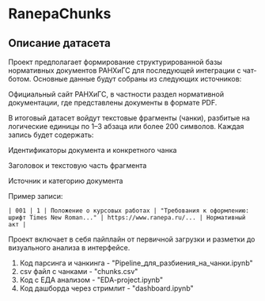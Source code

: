 # RanepaChunks

## Описание датасета
Проект предполагает формирование структурированной базы нормативных документов РАНХиГС для последующей интеграции с чат-ботом. Основные данные будут собраны из следующих источников:

Официальный сайт РАНХиГС, в частности раздел нормативной документации, где представлены документы в формате PDF.

В итоговый датасет войдут текстовые фрагменты (чанки), разбитые на логические единицы по 1–3 абзаца или более 200 символов. Каждая запись будет содержать:

Идентификаторы документа и конкретного чанка

Заголовок и текстовую часть фрагмента

Источник и категорию документа

Пример записи:
```
| 001 | 1 | Положение о курсовых работах | "Требования к оформлению: шрифт Times New Roman..." | https://www.ranepa.ru/... | Нормативный акт |
```
Проект включает в себя пайплайн от первичной загрузки и разметки до визуального анализа в интерфейсе.
1) Код парсинга и чанкинга - "Pipeline_для_разбиения_на_чанки.ipynb"
2) csv файл с чанками - "chunks.csv"
3) Код с ЕДА анализом - "EDA-project.ipynb"
4) Код дашборда через стримлит - "dashboard.ipynb"


